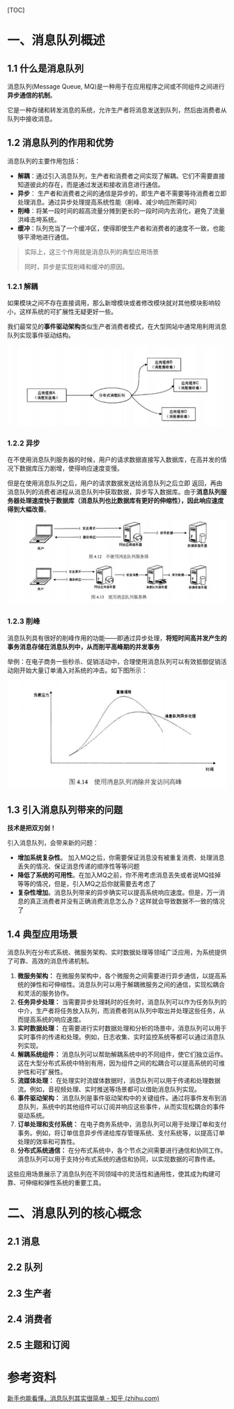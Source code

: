 [TOC]

# 一、消息队列概述

## 1.1 什么是消息队列

消息队列(Message Queue, MQ)是一种用于在应用程序之间或不同组件之间进行**异步通信的机制**。

它是一种存储和转发消息的系统，允许生产者将消息发送到队列，然后由消费者从队列中接收消息。



## 1.2 消息队列的作用和优势

消息队列的主要作用包括：

- **解耦**：通过引入消息队列，生产者和消费者之间实现了解耦。它们不需要直接知道彼此的存在，而是通过发送和接收消息进行通信。
- **异步**： 生产者和消费者之间的通信是异步的，即生产者不需要等待消费者立即处理消息。通过异步处理提高系统性能（削峰、减少响应所需时间）
- **削峰**：将某一段时间的超高流量分摊到更长的一段时间内去消化，避免了流量洪峰击垮系统。
- **缓冲**：队列充当了一个缓冲区，使得即使生产者和消费者的速度不一致，也能够平滑地进行通信。

> 实际上，这三个作用就是消息队列的典型应用场景
>
> 同时，异步是实现削峰和缓冲的原因。



### 1.2.1 解耦

如果模块之间不存在直接调用，那么新增模块或者修改模块就对其他模块影响较小，这样系统的可扩展性无疑更好一些。

我们最常见的**事件驱动架构**类似生产者消费者模式，在大型网站中通常用利用消息队列实现事件驱动结构。

![img](images/v2-89acee0a50ff56e2b63450e831b96924_r.jpg)



### 1.2.2 异步

在不使用消息队列服务器的时候，用户的请求数据直接写入数据库，在高并发的情况下数据库压力剧增，使得响应速度变慢。

但是在使用消息队列之后，用户的请求数据发送给消息队列之后立即 返回，再由消息队列的消费者进程从消息队列中获取数据，异步写入数据库。由于**消息队列服务器处理速度快于数据库（消息队列也比数据库有更好的伸缩性），因此响应速度得到大幅改善**。

![img](images/v2-38d11d9e3a712f558d97ee1149265da2_r.jpg)



### 1.2.3 削峰

消息队列具有很好的削峰作用的功能——即通过异步处理，**将短时间高并发产生的事务消息存储在消息队列中，从而削平高峰期的并发事务**

举例：在电子商务一些秒杀、促销活动中，合理使用消息队列可以有效抵御促销活动刚开始大量订单涌入对系统的冲击。如下图所示：

![img](images/v2-d8cc821bcafbf17b08c96b0f5990670a_r.jpg)

## 1.3 引入消息队列带来的问题

**技术是把双刃剑！**

引入消息队列，会带来新的问题：

- **增加系统复杂性**。 加入MQ之后，你需要保证消息没有被重复消费、处理消息丢失的情况、保证消息传递的顺序性等等问题
- **降低了系统的可用性**。在加入MQ之前，你不用考虑消息丢失或者说MQ挂掉等等的情况，但是，引入MQ之后你就需要去考虑了
- **复杂性增加**。消息队列带来的异步确实可以提高系统响应速度。但是，万一消息的真正消费者并没有正确消费消息怎么办？这样就会导致数据不一致的情况了



## 1.4 典型应用场景

消息队列在分布式系统、微服务架构、实时数据处理等领域广泛应用，为系统提供了可靠、高效的消息传递机制。

1. **微服务架构：** 在微服务架构中，各个微服务之间需要进行异步通信，以提高系统的弹性和可伸缩性。消息队列可以用于解耦微服务之间的通信，实现松耦合和灵活的服务协作。
2. **任务异步处理：** 当需要异步处理耗时的任务时，消息队列可以作为任务队列的中介，生产者将任务放入队列，而消费者则从队列中取出并处理这些任务，从而提高系统的响应速度。
3. **实时数据处理：** 在需要进行实时数据处理和分析的场景中，消息队列可以用于实时事件的传递和处理。例如，日志收集、实时监控系统等都可以通过消息队列实现。
4. **解耦系统组件：** 消息队列可以帮助解耦系统中的不同组件，使它们独立运作。这在大型分布式系统中特别有用，因为组件之间的松耦合可以提高系统的可维护性和可扩展性。
5. **流媒体处理：** 在处理实时流媒体数据时，消息队列可以用于传递和处理数据流。例如，音视频处理、实时推送等场景都可以借助消息队列实现。
6. **事件驱动架构：** 消息队列是事件驱动架构中的关键组件。通过将事件发布到消息队列，系统中的其他组件可以订阅并响应这些事件，从而实现松耦合的事件驱动系统。
7. **订单处理和支付系统：** 在电子商务系统中，消息队列可以用于处理订单和支付事务。例如，将订单信息异步传递给库存管理系统、支付系统等，以提高订单处理的效率和可靠性。
8. **分布式系统通信：** 在分布式系统中，各个节点之间需要进行通信和协同工作。消息队列可以用于支持分布式系统的通信和协同，以实现数据的可靠传递。

这些应用场景展示了消息队列在不同领域中的灵活性和通用性，使其成为构建可靠、可伸缩和弹性系统的重要工具。



# 二、消息队列的核心概念
## 2.1 消息 



## 2.2 队列 



## 2.3 生产者 



##  2.4 消费者 



## 2.5 主题和订阅





# 参考资料

[新手也能看懂，消息队列其实很简单 - 知乎 (zhihu.com)](https://zhuanlan.zhihu.com/p/52773169)